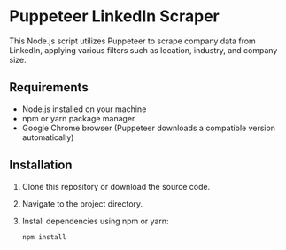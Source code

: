 # Puppeteer LinkedIn Scraper

This Node.js script utilizes Puppeteer to scrape company data from LinkedIn, applying various filters such as location, industry, and company size.

## Requirements

- Node.js installed on your machine
- npm or yarn package manager
- Google Chrome browser (Puppeteer downloads a compatible version automatically)

## Installation

1. Clone this repository or download the source code.

2. Navigate to the project directory.

3. Install dependencies using npm or yarn:

   ```bash
   npm install

